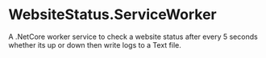 # WebsiteStatus.ServiceWorker
A .NetCore worker service to check a website status after every 5 seconds whether its up or down then write logs to a Text file.
